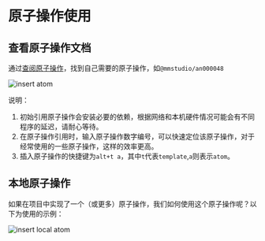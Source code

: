 # 原子操作使用

## 查看原子操作文档

通过[查阅原子操作](../../index)，找到自己需要的原子操作，如`@mmstudio/an000048`

![insert atom](../imgs/insertatom.gif)

说明：

1. 初始引用原子操作会安装必要的依赖，根据网络和本机硬件情况可能会有不同程序的延迟，请耐心等待。
1. 在原子操作引用时，输入原子操作数字编号，可以快速定位该原子操作，对于经常使用的一些原子操作，这样的效率更高。
1. 插入原子操作的快捷键为`alt+t a`，其中`t`代表`template`,`a`则表示`atom`。

## 本地原子操作

如果在项目中实现了一个（或更多）原子操作，我们如何使用这个原子操作呢？以下为使用的示例：

![insert local atom](../imgs/insertatom.gif)
